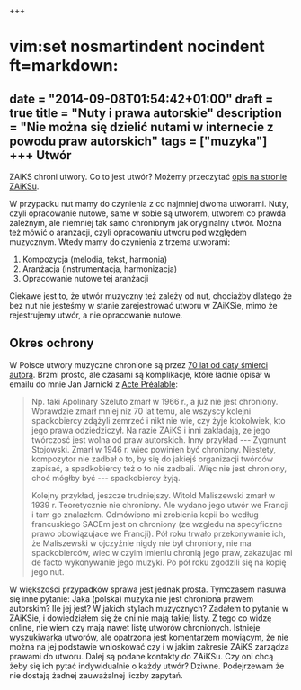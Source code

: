 +++
# vim:set nosmartindent nocindent ft=markdown:
date = "2014-09-08T01:54:42+01:00"
draft = true
title = "Nuty i prawa autorskie"
description = "Nie można się dzielić nutami w internecie z powodu praw autorskich"
tags = ["muzyka"]
+++
Utwór
-----
ZAiKS chroni utwory. Co to jest utwór? Możemy przeczytać [opis na stronie
ZAiKSu](http://www.zaiks.org.pl/141,64,utwor_czyli_przedmiot_prawa_autorskiego).

<!--more-->

W przypadku nut mamy do czynienia z co najmniej dwoma utworami. Nuty, czyli
opracowanie nutowe, same w sobie są utworem, utworem co prawda zależnym, ale
niemniej tak samo chronionym jak oryginalny utwór. Można też mówić o aranżacji,
czyli opracowaniu utworu pod względem muzycznym. Wtedy mamy do czynienia
z trzema utworami:

1. Kompozycja (melodia, tekst, harmonia)
2. Aranżacja (instrumentacja, harmonizacja)
3. Opracowanie nutowe tej aranżacji

Ciekawe jest to, że utwór muzyczny też zależy od nut, chociażby dlatego że bez
nut nie jesteśmy w stanie zarejestrować utworu w ZAiKSie, mimo że rejestrujemy
utwór, a nie opracowanie nutowe.

Okres ochrony
-------------

W Polsce utwory muzyczne chronione są przez [70 lat od daty śmierci
autora](http://zaiks.org.pl/247,0#upa_art36). Brzmi prosto, ale czasami są
komplikacje, które ładnie opisał w emailu do mnie Jan Jarnicki z [Acte
Préalable](http://www.acteprealable.com/):

> Np. taki Apolinary Szeluto zmarł w 1966 r., a już nie jest chroniony. Wprawdzie
> zmarł mniej niz 70 lat temu, ale wszyscy kolejni spadkobiercy zdążyli zemrzeć
> i nikt nie wie, czy żyje ktokolwiek, kto jego prawa odziedziczył. Na razie
> ZAiKS i inni zakładają, ze jego twórczosć jest wolna od praw autorskich. Inny
> przykład --- Zygmunt Stojowski. Zmarł w 1946 r. wiec powinien być chroniony.
> Niestety, kompozytor nie zadbał o to, by się do jakiejś organizacji twórców
> zapisać, a spadkobiercy też o to nie zadbali. Więc nie jest chroniony, choć
> mógłby być --- spadkobiercy żyją.
>
> Kolejny przykład, jeszcze trudniejszy. Witold Maliszewski zmarł w 1939 r.
> Teoretycznie nie chroniony. Ale wydano jego utwór we Francji i tam go
> znalazłem. Odmówiono mi zrobienia kopii bo według francuskiego SACEm jest on
> chroniony (ze wzgledu na specyficzne prawo obowiązujace we Francji). Pół roku
> trwało przekonywanie ich, że Maliszewski w ojczyźnie nigdy nie był chroniony,
> nie ma spadkobierców, wiec w czyim imieniu chronią jego praw, zakazujac mi
> de facto wykonywanie jego muzyki. Po pół roku zgodzili się na kopię jego nut.

W większości przypadków sprawa jest jednak prosta. Tymczasem nasuwa się inne
pytanie: Jaka (polska) muzyka nie jest chroniona prawem autorskim? Ile jej jest?
W jakich stylach muzycznych? Zadałem to pytanie w ZAiKSie, i dowiedziałem się że
oni nie mają takiej listy. Z tego co widzę online, nie wiem czy mają nawet listę
utworów chronionych. Istnieje
[wyszukiwarka](https://online.zaiks.org.pl/WorkCatalog/) utworów, ale opatrzona
jest komentarzem mowiącym, że nie można na jej podstawie wnioskować czy
i w jakim zakresie ZAiKS zarządza prawami do utworu.  Dalej są podane kontakty
do ZAiKSu. Czy oni chcą żeby się ich pytać indywidualnie o każdy utwór? Dziwne.
Podejrzewam że nie dostają żadnej zauważalnej liczby zapytań.
